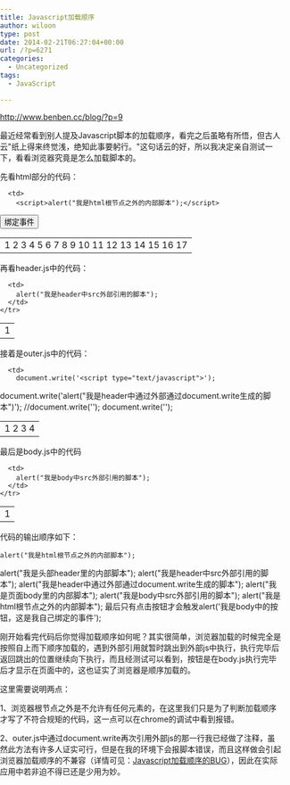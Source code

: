 ```yaml
---
title: Javascript加载顺序
author: wiloon
type: post
date: 2014-02-21T06:27:04+00:00
url: /?p=6271
categories:
  - Uncategorized
tags:
  - JavaScript

---
```

http://www.benben.cc/blog/?p=9

最近经常看到别人提及Javascript脚本的加载顺序，看完之后虽略有所悟，但古人云"纸上得来终觉浅，绝知此事要躬行。"这句话云的好，所以我决定亲自测试一下，看看浏览器究竟是怎么加载脚本的。

先看html部分的代码：

  <table>
    <tr>
      <td>
        1
2
3
4
5
6
7
8
9
10
11
12
13
14
15
16
17
      </td>
      
      <td>
        <script>alert("我是html根节点之外的内部脚本");</script>
<html>
<head>
	<meta http-equiv="Content-Type" content="text/html; charset=utf-8" />
	<title>JavaScript</title>
	<style type="text/css">body {margin:0;padding:0;}</style>
	<script>alert("我是头部header里的内部脚本");</script>
	<script src="header.js"></script>
	<script src="outer.js"></script>
</head>
<body>
	<script>alert("我是页面body里的内部脚本");</script>
	<script src="body.js"></script>
	<input type="button" value="绑定事件" onclick="javascript:alert('我是body中的按钮，这是我自己绑定的事件');"></input>
</body>
</html>
<script>alert("我是html根节点之外的内部脚本");</script>
      </td>
    </tr>
  </table>

再看header.js中的代码：

  <table>
    <tr>
      <td>
        1
      </td>
      
      <td>
        alert("我是header中src外部引用的脚本");
      </td>
    </tr>
  </table>

接着是outer.js中的代码：

  <table>
    <tr>
      <td>
        1
2
3
4
      </td>
      
      <td>
        document.write('<script type="text/javascript">');
document.write('alert("我是header中通过外部通过document.write生成的脚本")');
//document.write('<script src="outerouter.js"></script>');
document.write('</script>');
      </td>
    </tr>
  </table>

最后是body.js中的代码

  <table>
    <tr>
      <td>
        1
      </td>
      
      <td>
        alert("我是body中src外部引用的脚本");
      </td>
    </tr>
  </table>

代码的输出顺序如下：
  
    alert("我是html根节点之外的内部脚本");
alert("我是头部header里的内部脚本");
alert("我是header中src外部引用的脚本");
alert("我是header中通过外部通过document.write生成的脚本");
alert("我是页面body里的内部脚本");
alert("我是body中src外部引用的脚本");
alert("我是html根节点之外的内部脚本");
最后只有点击按钮才会触发alert('我是body中的按钮，这是我自己绑定的事件');
  

刚开始看完代码后你觉得加载顺序如何呢？其实很简单，浏览器加载的时候完全是按照自上而下顺序加载的，遇到外部引用就暂时跳出到外部js中执行，执行完毕后返回跳出的位置继续向下执行，而且经测试可以看到，按钮是在body.js执行完毕后才显示在页面中的，这也证实了浏览器是顺序加载的。

这里需要说明两点：
  
1、浏览器根节点之外是不允许有任何元素的，在这里我们只是为了判断加载顺序才写了不符合规矩的代码，这一点可以在chrome的调试中看到报错。
  
2、outer.js中通过document.write再次引用外部js的那一行我已经做了注释，虽然此方法有许多人证实可行，但是在我的环境下会报脚本错误，而且这样做会引起浏览器加载顺序的不兼容（详情可见：[Javascript加载顺序的BUG][1]），因此在实际应用中若非迫不得已还是少用为妙。

 [1]: http://uicss.cn/javascript-load-order/